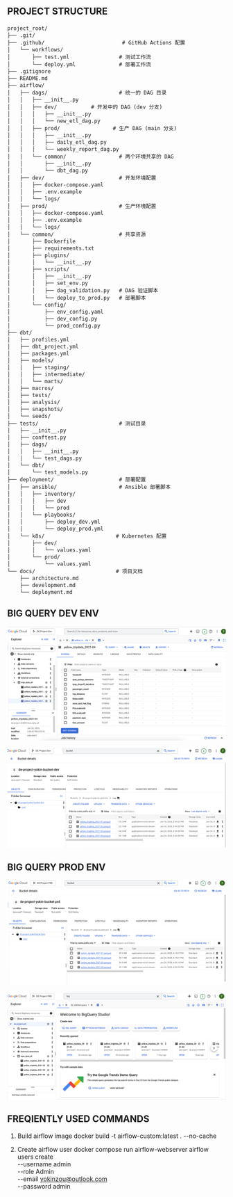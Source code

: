## PROJECT STRUCTURE

```
project_root/
├── .git/
├── .github/                         # GitHub Actions 配置
│   └── workflows/
│       ├── test.yml                # 测试工作流
│       └── deploy.yml              # 部署工作流
├── .gitignore
├── README.md
├── airflow/
│   ├── dags/                       # 统一的 DAG 目录
│   │   ├── __init__.py
│   │   ├── dev/           # 开发中的 DAG (dev 分支)
│   │   │   ├── __init__.py
│   │   │   └── new_etl_dag.py
│   │   ├── prod/                 # 生产 DAG (main 分支)
│   │   │   ├── __init__.py
│   │   │   ├── daily_etl_dag.py
│   │   │   └── weekly_report_dag.py
│   │   └── common/                 # 两个环境共享的 DAG
│   │       ├── __init__.py
│   │       └── dbt_dag.py
│   ├── dev/                        # 开发环境配置
│   │   ├── docker-compose.yaml
│   │   ├── .env.example
│   │   └── logs/
│   ├── prod/                       # 生产环境配置
│   │   ├── docker-compose.yaml
│   │   ├── .env.example
│   │   └── logs/
│   └── common/                     # 共享资源
│       ├── Dockerfile
│       ├── requirements.txt
│       ├── plugins/
│       │   └── __init__.py
│       ├── scripts/
│       │   ├── __init__.py
│       │   ├── set_env.py
│       │   ├── dag_validation.py   # DAG 验证脚本
│       │   └── deploy_to_prod.py   # 部署脚本
│       └── config/
│           ├── env_config.yaml
│           ├── dev_config.py
│           └── prod_config.py
├── dbt/
│   ├── profiles.yml
│   ├── dbt_project.yml
│   ├── packages.yml
│   ├── models/
│   │   ├── staging/
│   │   ├── intermediate/
│   │   └── marts/
│   ├── macros/
│   ├── tests/
│   ├── analysis/
│   ├── snapshots/
│   └── seeds/
├── tests/                          # 测试目录
│   ├── __init__.py
│   ├── conftest.py
│   ├── dags/
│   │   ├── __init__.py
│   │   └── test_dags.py
│   └── dbt/
│       └── test_models.py
├── deployment/                     # 部署配置
│   ├── ansible/                    # Ansible 部署脚本
│   │   ├── inventory/
│   │   │   ├── dev
│   │   │   └── prod
│   │   └── playbooks/
│   │       ├── deploy_dev.yml
│   │       └── deploy_prod.yml
│   └── k8s/                       # Kubernetes 配置
│       ├── dev/
│       │   └── values.yaml
│       └── prod/
│           └── values.yaml
└── docs/                          # 项目文档
    ├── architecture.md
    ├── development.md
    └── deployment.md
```

## BIG QUERY DEV ENV
![alt text](image.png)

![alt text](image-1.png)

## BIG QUERY PROD ENV
![alt text](image-2.png)

![alt text](image-3.png)

## FREQIENTLY USED COMMANDS

1. Build airflow image
docker build -t airflow-custom:latest . --no-cache

2. Create airflow user
docker compose run airflow-webserver airflow users create \
    --username admin \
    --role Admin \
    --email yokinzou@outlook.com \
    --password admin